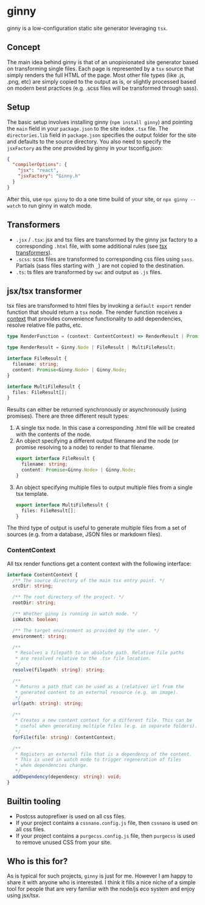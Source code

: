 # ginny

ginny is a low-configuration static site generator leveraging `tsx`.

## Concept

The main idea behind ginny is that of an unopinionated site generator based on transforming single files. Each page is represented by a `tsx` source that simply renders the full HTML of the page. Most other file types (like .js, .png, etc) are simply copied to the output as is, or slightly processed based on modern best practices (e.g. .scss files will be transformed through sass).

## Setup

The basic setup involves installing ginny (`npm install ginny`) and pointing the `main` field in your `package.json` to the site index `.tsx` file. The `directories.lib` field in `package.json` specifies the output folder for the site and defaults to the source directory. You also need to specify the `jsxFactory` as the one provided by ginny in your tsconfig.json:

```json
{
  "compilerOptions": {
    "jsx": "react",
    "jsxFactory": "Ginny.h"
  }
}
```

After this, use `npx ginny` to do a one time build of your site, or `npx ginny --watch` to run ginny in watch mode.

## Transformers

- `.jsx` / `.tsx`: jsx and tsx files are transformed by the ginny jsx factory to a corresponding `.html` file, with some additional rules (see [tsx transformers](#tsx-transformer)).
- `.scss`: scss files are transformed to corresponding css files using `sass`. Partials (sass files starting with `_`) are not copied to the destination.
- `.ts`: ts files are transformed by `swc` and output as `.js` files.

## jsx/tsx transformer

tsx files are transformed to html files by invoking a `default export` render function that should return a `tsx` node. The render function receives a [context](#contentcontext) that provides convenience functionality to add dependencies, resolve relative file paths, etc.

```ts
type RenderFunction = (context: ContentContext) => RenderResult | Promise<RenderResult>;

type RenderResult = Ginny.Node | FileResult | MultiFileResult;

interface FileResult {
  filename: string;
  content: Promise<Ginny.Node> | Ginny.Node;
}

interface MultiFileResult {
  files: FileResult[];
}
```

Results can either be returned synchronously or asynchronously (using promises). There are three different result types:

1. A single tsx node. In this case a corresponding .html file will be created with the contents of the node.
2. An object specifying a different output filename and the node (or promise resolving to a node) to render to that filename.
   ```ts
   export interface FileResult {
     filename: string;
     content: Promise<Ginny.Node> | Ginny.Node;
   }
   ```
3. An object specifying multiple files to output multiple files from a single tsx template.
   ```ts
   export interface MultiFileResult {
     files: FileResult[];
   }
   ```

The third type of output is useful to generate multiple files from a set of sources (e.g. from a database, JSON files or markdown files).

### ContentContext

All tsx render functions get a content context with the following interface:

```ts
interface ContentContext {
  /** The source directory of the main tsx entry point. */
  srcDir: string;

  /** The root directory of the project. */
  rootDir: string;

  /** Whether ginny is running in watch mode. */
  isWatch: boolean;

  /** The target environment as provided by the user. */
  environment: string;

  /**
   * Resolves a filepath to an absolute path. Relative file paths
   * are resolved relative to the .tsx file location.
   */
  resolve(filepath: string): string;

  /**
   * Returns a path that can be used as a (relative) url from the
   * generated content to an external resource (e.g. an image).
   */
  url(path: string): string;

  /**
   * Creates a new content context for a different file. This can be
   * useful when generating multiple files (e.g. in separate folders).
   */
  forFile(file: string): ContentContext;

  /**
   * Registers an external file that is a dependency of the content.
   * This is used in watch mode to trigger regeneration of files
   * when dependencies change.
   */
  addDependency(dependency: string): void;
}
```

## Builtin tooling

- Postcss autoprefixer is used on all css files.
- If your project contains a `cssnano.config.js` file, then `cssnano` is used on all css files.
- If your project contains a `purgecss.config.js` file, then `purgecss` is used to remove unused CSS from your site.

## Who is this for?

As is typical for such projects, `ginny` is just for me. However I am happy to share it with anyone who is interested. I think it fills a nice niche of a simple tool for people that are very familiar with the node/js eco system and enjoy using jsx/tsx.
